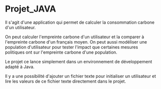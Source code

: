 # Projet_JAVA

Il s'agit d'une application qui permet de calculer la consommation carbone d'un utilisateur.

On peut calculer l'empreinte carbone d'un utilisateur et la comparer à l'empreinte carbone d'un français moyen.
On peut aussi modéliser une population d'utilisateur pour tester l'impact que certaines mesures politiques ont sur l'empreinte carbone d'une population.

Le projet ce lance simplement dans un environnement de développement adapté à Java.

Il y a une possibilité d'ajouter un fichier texte pour initialiser un utilisateur et lire les valeurs de ce fichier texte directement dans le projet.
